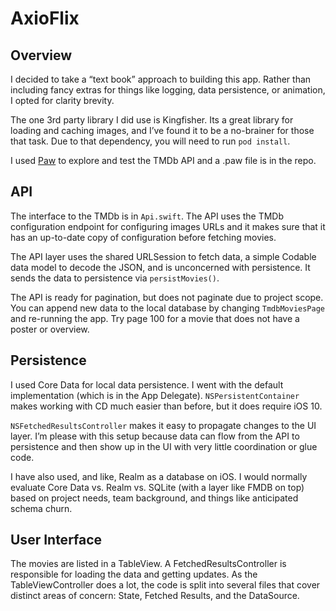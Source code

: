 # AxioFlix

## Overview
I decided to take a “text book” approach to building this app. Rather than including fancy extras for things like logging, data persistence, or animation, I opted for clarity brevity.

The one 3rd party library I did use is Kingfisher. Its a great library for loading and caching images, and I’ve found it to be a no-brainer for those that task. Due to that dependency, you will need to run `pod install`.

I used [Paw](https://paw.cloud/) to explore and test the TMDb API and a .paw file is in the repo.

## API
The interface to the TMDb is in `Api.swift`. The API uses the TMDb configuration endpoint for configuring images URLs and it makes sure that it has an up-to-date copy of configuration before fetching movies.

The API layer uses the shared URLSession to fetch data, a simple Codable data model to decode the JSON, and is unconcerned with persistence. It sends the data to persistence via `persistMovies()`.

The API is ready for pagination, but does not paginate due to project scope. You can append new data to the local database by changing `TmdbMoviesPage` and re-running the app. Try page 100 for a movie that does not have a poster or overview.

## Persistence
I used Core Data for local data persistence. I went with the default implementation (which is in the App Delegate). `NSPersistentContainer` makes working with CD much easier than before, but it does require iOS 10.

`NSFetchedResultsController` makes it easy to propagate changes to the UI layer. I’m please with this setup because data can flow from the API to persistence and then show up in the UI with very little coordination or glue code.

I have also used, and like, Realm as a database on iOS. I would normally evaluate Core Data vs. Realm vs. SQLite (with a layer like FMDB on top) based on project needs, team background, and things like anticipated schema churn.

## User Interface
The movies are listed in a TableView. A FetchedResultsController is responsible for loading the data and getting updates. As the TableViewController does a lot, the code is split into several files that cover distinct areas of concern: State, Fetched Results, and the DataSource.
